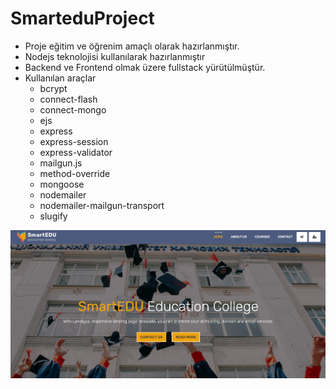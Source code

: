 ﻿# SmarteduProject

- Proje eğitim ve öğrenim amaçlı olarak hazırlanmıştır.
- Nodejs teknolojisi kullanılarak hazırlanmıştır
- Backend ve Frontend olmak üzere fullstack yürütülmüştür.
- Kullanılan araçlar
  - bcrypt
  - connect-flash
  - connect-mongo
  - ejs
  - express
  - express-session
  - express-validator
  - mailgun.js
  - method-override
  - mongoose
  - nodemailer
  - nodemailer-mailgun-transport
  - slugify

![alt text](<readme kapak.jpg>)
